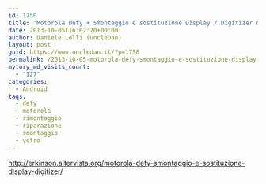 ```yaml
---
id: 1750
title: 'Motorola Defy + Smontaggio e sostituzione Display / Digitizer &#8211; Lo smontatore'
date: 2013-10-05T16:02:20+00:00
author: Daniele Lolli (UncleDan)
layout: post
guid: https://www.uncledan.it/?p=1750
permalink: /2013-10-05-motorola-defy-smontaggio-e-sostituzione-display-digitizer-lo-smontatore.html
mytory_md_visits_count:
  - "127"
categories:
  - Android
tags:
  - defy
  - motorola
  - rimontaggio
  - riparazione
  - smontaggio
  - vetro
---
```

<http://erkinson.altervista.org/motorola-defy-smontaggio-e-sostituzione-display-digitizer/>